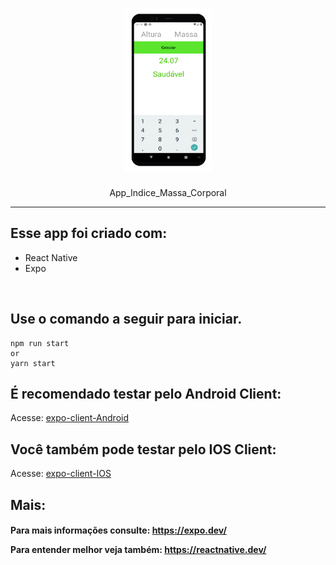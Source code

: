 <h1 align="center">
    <img alt="IMC" title="#IMC" src="https://github.com/JohnnyDev2001/App_Indice_Massa_Corporal/blob/master/.img/imc.png?raw=true" width="140px" height="260px" />
</h1>
<p align="center">App_Indice_Massa_Corporal</p>
<hr>

## Esse app foi criado com:

+ React Native
+ Expo

<br>

## Use o comando a seguir para iniciar.

```
npm run start
or
yarn start
```

## É recomendado testar pelo Android Client:

Acesse: <a href="https://play.google.com/store/apps/details?id=host.exp.exponent&referrer=www">expo-client-Android</a>

## Você também pode testar pelo IOS Client:

Acesse: <a href="https://apps.apple.com/app/apple-store/id982107779">expo-client-IOS</a>


## Mais:
<h4>
Para mais informações consulte: <a href="https://expo.dev/">https://expo.dev/</a></p>
Para entender melhor veja também: <a href="https://reactnative.dev/">https://reactnative.dev/</a>
</h4>